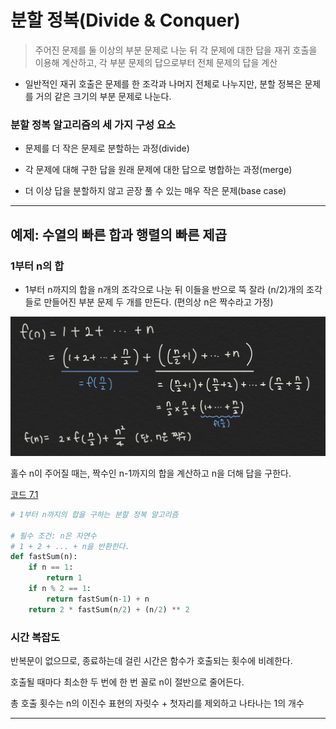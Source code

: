 # 분할 정복(Divide & Conquer)

> 주어진 문제를 둘 이상의 부분 문제로 나눈 뒤 각 문제에 대한 답을 재귀 호출을 이용해 계산하고, 각 부분 문제의 답으로부터 전체 문제의 답을 계산

- 일반적인 재귀 호출은 문제를 한 조각과 나머지 전체로 나누지만, 분할 정복은 문제를 거의 같은 크기의 부분 문제로 나눈다.

### 분할 정복 알고리즘의 세 가지 구성 요소

- 문제를 더 작은 문제로 분할하는 과정(divide)

- 각 문제에 대해 구한 답을 원래 문제에 대한 답으로 병합하는 과정(merge)

- 더 이상 답을 분할하지 않고 곧장 풀 수 있는 매우 작은 문제(base case)

---

## 예제: 수열의 빠른 합과 행렬의 빠른 제곱

### 1부터 n의 합

- 1부터 n까지의 합을 n개의 조각으로 나눈 뒤 이들을 반으로 뚝 잘라 (n/2)개의 조각들로 만들어진 부분 문제 두 개를 만든다. (편의상 n은 짝수라고 가정)

![ex7-1](./images/ex7-1.png)

홀수 n이 주어질 때는, 짝수인 n-1까지의 합을 계산하고 n을 더해 답을 구한다.

[코드 7.1](./ex7-1.py)

```python
# 1부터 n까지의 합을 구하는 분할 정복 알고리즘

# 필수 조건: n은 자연수
# 1 + 2 + ... + n을 반환한다.
def fastSum(n):
    if n == 1:
        return 1
    if n % 2 == 1:
        return fastSum(n-1) + n
    return 2 * fastSum(n/2) + (n/2) ** 2
```

### 시간 복잡도

반복문이 없으므로, 종료하는데 걸린 시간은 함수가 호출되는 횟수에 비례한다.

호출될 때마다 최소한 두 번에 한 번 꼴로 n이 절반으로 줄어든다.

총 호출 횟수는 n의 이진수 표현의 자릿수 + 첫자리를 제외하고 나타나는 1의 개수

---

<!-- ### 행렬의 거듭 제곱

- n x n 크기의 행렬 A가 주어질 때, A의 거듭 제곱(power) A^m 구하기

- A를 연속해서 m번 곱하면, O(n^3 x m)번의 연산이 필요하다. -->

